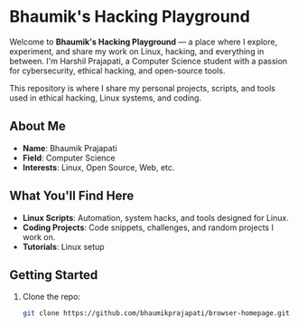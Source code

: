 # Bhaumik's Hacking Playground

Welcome to **Bhaumik's Hacking Playground** — a place where I explore, experiment, and share my work on Linux, hacking, and everything in between. I'm Harshil Prajapati, a Computer Science student with a passion for cybersecurity, ethical hacking, and open-source tools.

This repository is where I share my personal projects, scripts, and tools used in ethical hacking, Linux systems, and coding.

## About Me

- **Name**: Bhaumik Prajapati
- **Field**: Computer Science
- **Interests**: Linux, Open Source, Web, etc.

## What You'll Find Here

- **Linux Scripts**: Automation, system hacks, and tools designed for Linux.
- **Coding Projects**: Code snippets, challenges, and random projects I work on.
- **Tutorials**: Linux setup

## Getting Started

1. Clone the repo:
   ```bash
   git clone https://github.com/bhaumikprajapati/browser-homepage.git
